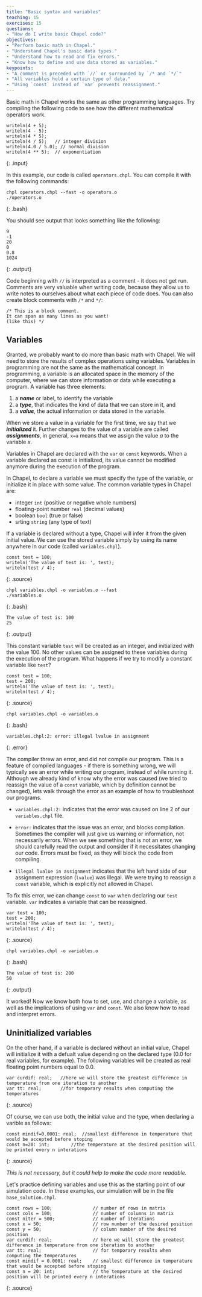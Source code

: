 ```yaml
---
title: "Basic syntax and variables"
teaching: 15
exercises: 15
questions:
- "How do I write basic Chapel code?"
objectives:
- "Perform basic math in Chapel."
- "Understand Chapel's basic data types."
- "Understand how to read and fix errors."
- "Know how to define and use data stored as variables."
keypoints:
- "A comment is preceded with `//` or surrounded by `/* and `*/`"
- "All variables hold a certain type of data."
- "Using `const` instead of `var` prevents reassignment."
---
```


Basic math in Chapel works the same as other programming languages. 
Try compiling the following code to see how the different mathematical operators work.

```
writeln(4 + 5);
writeln(4 - 5);
writeln(4 * 5);
writeln(4 / 5);   // integer division
writeln(4.0 / 5.0); // normal division
writeln(4 ** 5);  // exponentiation
```
{: .input}

In this example, our code is called `operators.chpl`. 
You can compile it with the following commands:
```
chpl operators.chpl --fast -o operators.o
./operators.o
```
{: .bash}

You should see output that looks something like the following:

```
9
-1
20
0
0.8
1024
```
{: .output}

Code beginning with `//` is interpreted as a comment - it does not get run.
Comments are very valuable when writing code, 
because they allow us to write notes to ourselves about what each piece of code does.
You can also create block comments with `/*` and `*/`:

```
/* This is a block comment.
It can span as many lines as you want!
(like this) */
```

## Variables

Granted, we probably want to do more than basic math with Chapel.
We will need to store the results of complex operations using variables.
Variables in programming are not the same as the mathematical concept. In programming, a variable is an allocated space in the memory of the computer, where we can store information or data while executing a program. A variable has three elements: 

1. a **_name_** or label, to identify the variable 
2. a **_type_**, that indicates the kind of data that we can store in it, and
3. a **_value_**, the actual information or data stored in the variable.

When we store a value in a variable for the first time, we say that we **_initialized_** it. Further changes to the value of a variable are called **_assignments_**, in general, `x=a` means that we assign the value *a* to the variable *x*.

Variables in Chapel are declared with the `var` or `const` keywords. When a variable declared as const is initialized, its value cannot be modified anymore during the execution of the program. 

In Chapel, to declare a variable we must specify the type of the variable, or initialize it in place with some value. The common variable types in Chapel are:

* integer `int` (positive or negative whole numbers)
* floating-point number `real` (decimal values)
* boolean `bool`  (true or false)
* srting `string` (any type of text)


If a variable is declared without a type, Chapel will infer it from the given initial value.
We can use the stored variable simply by using its name anywhere in our code (called `variables.chpl`).

~~~
const test = 100;
writeln('The value of test is: ', test);
writeln(test / 4);
~~~
{: .source}
```
chpl variables.chpl -o variables.o --fast
./variables.o
```
{: .bash}
```
The value of test is: 100
25
```
{: .output}

This constant variable `test` will be created as an integer, and initialized with the value 100. 
No other values can be assigned to these variables during the execution of the program.
What happens if we try to modify a constant variable like `test`?

~~~
const test = 100;
test = 200;
writeln('The value of test is: ', test);
writeln(test / 4);
~~~
{: .source}
```
chpl variables.chpl -o variables.o
```
{: .bash}
```
variables.chpl:2: error: illegal lvalue in assignment
```
{: .error}

The compiler threw an error, and did not compile our program.
This is a feature of compiled languages - 
if there is something wrong, we will typically see an error while writing our program, 
instead of while running it.
Although we already kind of know why the error was caused 
(we tried to reassign the value of a `const` variable, which by definition cannot be changed),
lets walk through the error as an example of how to troubleshoot our programs.

* `variables.chpl:2:` indicates that the error was caused on line 2 of our `variables.chpl` file.

* `error:` indicates that the issue was an error, and blocks compilation. Sometimes the compiler will just give us warning or information, not necessarily errors. When we see something that is not an error, we should carefully read the output and consider if it necessitates changing our code. Errors must be fixed, as they will block the code from compiling.

* `illegal lvalue in assignment` indicates that the left hand side of our assignment expression (`lvalue`) was illegal. We were trying to reassign a `const` variable, which is explicitly not allowed in Chapel.

To fix this error, we can change `const` to `var` when declaring our `test` variable.
`var` indicates a variable that can be reassigned.

~~~
var test = 100;
test = 200;
writeln('The value of test is: ', test);
writeln(test / 4);
~~~
{: .source}
```
chpl variables.chpl -o variables.o
```
{: .bash}
```
The value of test is: 200
50
```
{: .output}

It worked! Now we know both how to set, use, and change a variable, 
as well as the implications of using `var` and `const`.
We also know how to read and interpret errors.

## Uninitialized variables

On the other hand, if a variable is declared without an initial value, Chapel will initialize it with a defualt value depending on the declared type (0.0 for real variables, for example). The following variables will be created as real floating point numbers equal to 0.0.

~~~
var curdif: real;	//here we will store the greatest difference in temperature from one iteration to another 
var tt: real;		//for temporary results when computing the temperatures
~~~
{: .source}

Of course, we can use both, the initial value and the type, when declaring a varible as follows:

~~~
const mindif=0.0001: real;	//smallest difference in temperature that would be accepted before stoping
const n=20: int;		//the temperature at the desired position will be printed every n interations
~~~
{: .source}

*This is not necessary, but it could help to make the code more readable.*


Let's practice defining variables and use this as the starting point of our simulation code.
In these examples, our simulation will be in the file `base_solution.chpl`.

```
const rows = 100;               // number of rows in matrix
const cols = 100;               // number of columns in matrix
const niter = 500;              // number of iterations
const x = 50;                   // row number of the desired position
const y = 50;                   // column number of the desired position
var curdif: real;               // here we will store the greatest difference in temperature from one iteration to another 
var tt: real;                   // for temporary results when computing the temperatures
const mindif = 0.0001: real;    // smallest difference in temperature that would be accepted before stoping
const n = 20: int;              // the temperature at the desired position will be printed every n interations
```
{: .source}
